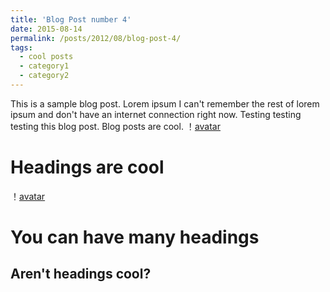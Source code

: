 ```yaml
---
title: 'Blog Post number 4'
date: 2015-08-14
permalink: /posts/2012/08/blog-post-4/
tags:
  - cool posts
  - category1
  - category2
---
```


This is a sample blog post. Lorem ipsum I can't remember the rest of lorem ipsum and don't have an internet connection right now. Testing testing testing this blog post. Blog posts are cool.
！[avatar](/images/500x300.png)

Headings are cool
======

！[avatar](/images/500x300.png)

You can have many headings
======

Aren't headings cool?
------
